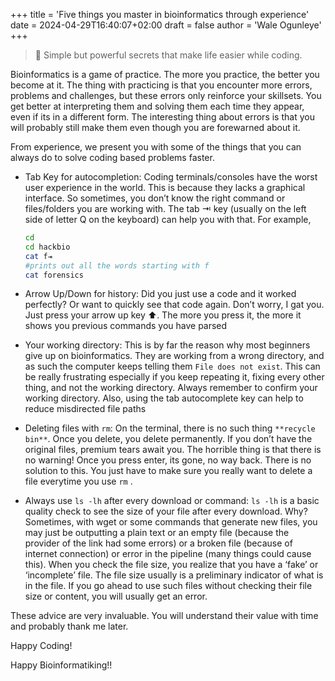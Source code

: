 +++
title = 'Five things you master in bioinformatics through experience'
date = 2024-04-29T16:40:07+02:00
draft = false
author = 'Wale Ogunleye'
+++

> 🍎 Simple but powerful secrets that make life easier while coding.

Bioinformatics is a game of practice. The more you practice, the better you become at it. The thing with practicing is that you encounter more errors, problems and challenges, but these errors only reinforce your skillsets. You get better at interpreting them and solving them each time they appear, even if its in a different form. The interesting thing about errors is that you will probably still make them even though you are forewarned about it.

From experience, we present you with some of the things that you can always do to solve coding based problems faster.

- Tab Key for autocompletion: Coding terminals/consoles have the worst user experience in the world. This is because they lacks a graphical interface. So sometimes, you don’t know the right command or files/folders you are working with. The tab ⇥ key (usually on the left side of letter Q on the keyboard) can help you with that. For example,
    
    ```bash
    cd
    cd hackbio
    cat f⇥ 
    #prints out all the words starting with f
    cat forensics
    ```
    
- Arrow Up/Down for history: Did you just use a code and it worked perfectly? Or want to quickly see that code again. Don’t worry, I gat you. Just press your arrow up key ⬆️. The more you press it, the more it shows you previous commands you have parsed
- Your working directory: This is by far the reason why most beginners give up on bioinformatics. They are working from a wrong directory, and as such the computer keeps telling them `File does not exist`. This can be really frustrating especially if you keep repeating it, fixing every other thing, and not the working directory. Always remember to confirm your working directory. Also, using the tab autocomplete key can help to reduce misdirected file paths
- Deleting files with `rm`: On the terminal, there is no such thing `**recycle bin**`. Once you delete, you delete permanently. If you don’t have the original files, premium tears await you. The horrible thing is that there is no warning! Once you press enter, its gone, no way back. There is no solution to this. You just have to make sure you really want to delete a file everytime you use `rm` .
- Always use `ls -lh` after every download or command: `ls -lh` is a basic quality check to see the size of your file after every download. Why? Sometimes, with wget or some commands that generate new files, you may just be outputting a plain text or an empty file (because the provider of the link had some errors) or a broken file (because of internet connection) or error in the pipeline (many things could cause this). When you check the file size, you realize that you have a ‘fake’ or ‘incomplete’ file. The file size usually is a preliminary indicator of what is in the file. If you go ahead to use such files without checking their file size or content, you will usually get an error.

These advice are very invaluable. You will understand their value with time and probably thank me later.  

Happy Coding!

Happy Bioinformatiking!!